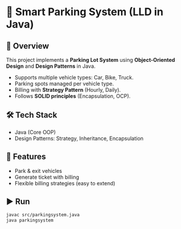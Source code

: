 
# 🚗 Smart Parking System (LLD in Java)

## 📌 Overview
This project implements a **Parking Lot System** using **Object-Oriented Design** and **Design Patterns** in Java.

- Supports multiple vehicle types: Car, Bike, Truck.
- Parking spots managed per vehicle type.
- Billing with **Strategy Pattern** (Hourly, Daily).
- Follows **SOLID principles** (Encapsulation, OCP).

## 🛠️ Tech Stack
- Java (Core OOP)
- Design Patterns: Strategy, Inheritance, Encapsulation


## 🎯 Features
- Park & exit vehicles
- Generate ticket with billing
- Flexible billing strategies (easy to extend)

## ▶️ Run
```bash
javac src/parkingsystem.java
java parkingsystem
